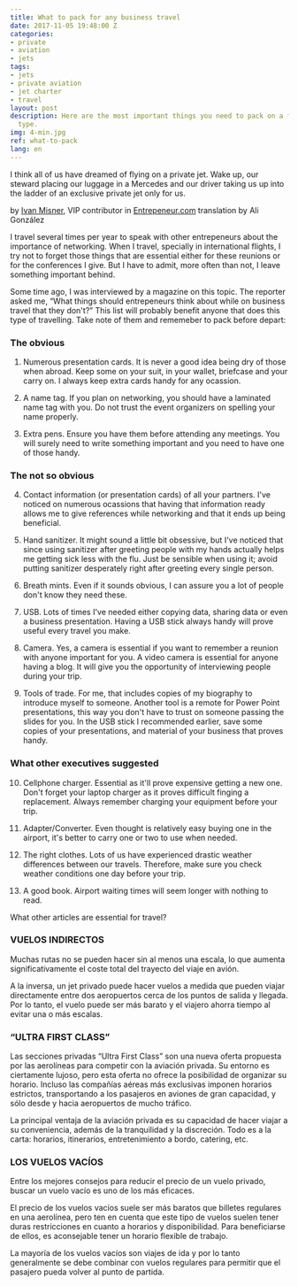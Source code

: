 ```yaml
---
title: What to pack for any business travel
date: 2017-11-05 19:48:00 Z
categories:
- private
- aviation
- jets
tags:
- jets
- private aviation
- jet charter
- travel
layout: post
description: Here are the most important things you need to pack on a flight of this
  type.
img: 4-min.jpg
ref: what-to-pack
lang: en
---
```


I think all of us have dreamed of flying on a private jet. Wake up, our steward placing our luggage in a Mercedes and our driver taking us up into the ladder of an exclusive private jet only for us.

by [Ivan Misner](https://www.entrepreneur.com/article/265549), VIP contributor in [Entrepeneur.com](www.entrepeneur.com) translation by Ali González

I travel several times per year to speak with other entrepeneurs about the importance of networking. When I travel, specially in international flights, I try not to forget those things that are essential either for these reunions or for the conferences I give. But I have to admit, more often than not, I leave something important behind.

Some time ago, I was interviewed by a magazine on this topic. The reporter asked me, “What things should entrepeneurs think about while on business travel that they don't?” This list will probably benefit anyone that does this type of travelling. Take note of them and rememeber to pack before depart:

### The obvious

1. Numerous presentation cards. It is never a good idea being dry of those when abroad. Keep some on your suit, in your wallet, briefcase and your carry on. I always keep extra cards handy for any ocassion.

2. A name tag. If you plan on networking, you should have a laminated name tag with you. Do not trust the event organizers on spelling your name properly.

3. Extra pens. Ensure you have them before attending any meetings. You will surely need to write something important and you need to have one of those handy.

### The not so obvious

4. Contact information (or presentation cards) of all your partners. I've noticed on numerous ocassions that having that information ready allows me to give references while networking and that it ends up being beneficial.

5. Hand sanitizer. It might sound a little bit obsessive, but I've noticed that since using sanitizer after greeting people with my hands actually helps me getting sick less with the flu. Just be sensible when using it; avoid putting sanitizer desperately right after greeting every single person.

6. Breath mints. Even if it sounds obvious, I can assure you a lot of people don't know they need these.

7. USB. Lots of times I've needed either copying data, sharing data or even a business presentation. Having a USB stick always handy will prove useful every travel you make.

8. Camera. Yes, a camera is essential if you want to remember a reunion with anyone important for you. A video camera is essential for anyone having a blog. It will give you the opportunity of interviewing people during your trip.

9. Tools of trade. For me, that includes copies of my biography to introduce myself to someone. Another tool is a remote for Power Point presentations, this way you don't have to trust on someone passing the slides for you. In the USB stick I recommended earlier, save some copies of your presentations, and material of your business that proves handy.

### What other executives suggested

10. Cellphone charger. Essential as it'll prove expensive getting a new one. Don't forget your laptop charger as it proves difficult finging a replacement. Always remember charging your equipment before your trip.

11. Adapter/Converter. Even thought is relatively easy buying one in the airport, it's better to carry one or two to use when needed.

12. The right clothes. Lots of us have experienced drastic weather differences between our travels. Therefore, make sure you check weather conditions one day before your trip.

13. A good book. Airport waiting times will seem longer with nothing to read.

What other articles are essential for travel?






### VUELOS INDIRECTOS
Muchas rutas no se pueden hacer sin al menos una escala, lo que aumenta significativamente el coste total del trayecto del viaje en avión.

A la inversa, un jet privado puede hacer vuelos a medida que pueden viajar directamente entre dos aeropuertos cerca de los puntos de salida y llegada. Por lo tanto, el vuelo puede ser más barato y el viajero ahorra tiempo al evitar una o más escalas.



### “ULTRA FIRST CLASS”
Las secciones privadas “Ultra First Class” son una nueva oferta propuesta por las aerolíneas para competir con la aviación privada. Su entorno es ciertamente lujoso, pero esta oferta no ofrece la posibilidad de organizar su horario. Incluso las compañías aéreas más exclusivas imponen horarios estrictos, transportando a los pasajeros en aviones de gran capacidad, y sólo desde y hacia aeropuertos de mucho tráfico.

La principal ventaja de la aviación privada es su capacidad de hacer viajar a su conveniencia, además de la tranquilidad y la discreción. Todo es a la carta: horarios, itinerarios, entretenimiento a bordo, catering, etc.



### LOS VUELOS VACÍOS
Entre los mejores consejos para reducir el precio de un vuelo privado, buscar un vuelo vacío es uno de los más eficaces.

El precio de los vuelos vacíos suele ser más baratos que billetes regulares en una aerolínea, pero ten en cuenta que este tipo de vuelos suelen tener duras restricciones en cuanto a horarios y disponibilidad. Para beneficiarse de ellos, es aconsejable tener un horario flexible de trabajo.

La mayoría de los vuelos vacíos son viajes de ida y por lo tanto generalmente se debe combinar con vuelos regulares para permitir que el pasajero pueda volver al punto de partida.
